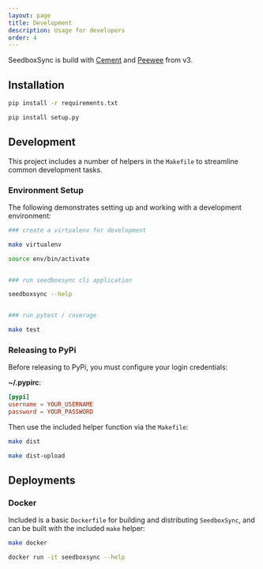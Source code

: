 ```yaml
---
layout: page
title: Development
description: Usage for developers
order: 4
---
```


SeedboxSync is build with [Cement](https://builtoncement.com/) and [Peewee](http://docs.peewee-orm.com/en/latest/) from v3.

## Installation

```bash
pip install -r requirements.txt

pip install setup.py
```

## Development

This project includes a number of helpers in the `Makefile` to streamline common development tasks.

### Environment Setup

The following demonstrates setting up and working with a development environment:

```bash
### create a virtualenv for development

make virtualenv

source env/bin/activate


### run seedboxsync cli application

seedboxsync --help


### run pytest / coverage

make test
```

### Releasing to PyPi

Before releasing to PyPi, you must configure your login credentials:

**~/.pypirc**:

```conf
[pypi]
username = YOUR_USERNAME
password = YOUR_PASSWORD
```

Then use the included helper function via the `Makefile`:

```bash
make dist

make dist-upload
```

## Deployments

### Docker

Included is a basic `Dockerfile` for building and distributing `SeedboxSync`,
and can be built with the included `make` helper:

```bash
make docker

docker run -it seedboxsync --help
```
